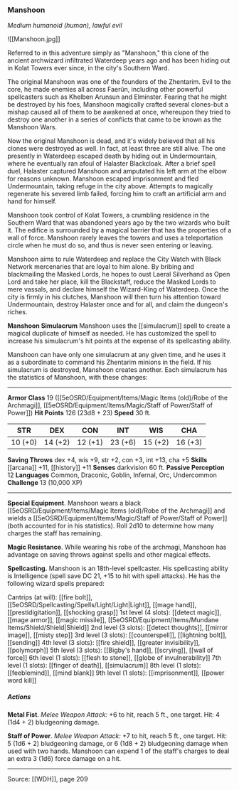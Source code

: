 ### Manshoon
_Medium humanoid (human), lawful evil_

![[Manshoon.jpg]]

Referred to in this adventure simply as "Manshoon," this clone of the ancient archwizard infiltrated Waterdeep years ago and has been hiding out in Kolat Towers ever since, in the city's Southern Ward.

The original Manshoon was one of the founders of the Zhentarim. Evil to the core, he made enemies all across Faerûn, including other powerful spellcasters such as Khelben Arunsun and Elminster. Fearing that he might be destroyed by his foes, Manshoon magically crafted several clones-but a mishap caused all of them to be awakened at once, whereupon they tried to destroy one another in a series of conflicts that came to be known as the Manshoon Wars.

Now the original Manshoon is dead, and it's widely believed that all his clones were destroyed as well. In fact, at least three are still alive. The one presently in Waterdeep escaped death by hiding out in Undermountain, where he eventually ran afoul of Halaster Blackcloak. After a brief spell duel, Halaster captured Manshoon and amputated his left arm at the elbow for reasons unknown. Manshoon escaped imprisonment and fled Undermountain, taking refuge in the city above. Attempts to magically regenerate his severed limb failed, forcing him to craft an artificial arm and hand for himself.

Manshoon took control of Kolat Towers, a crumbling residence in the Southern Ward that was abandoned years ago by the two wizards who built it. The edifice is surrounded by a magical barrier that has the properties of a wall of force. Manshoon rarely leaves the towers and uses a teleportation circle when he must do so, and thus is never seen entering or leaving.

Manshoon aims to rule Waterdeep and replace the City Watch with Black Network mercenaries that are loyal to him alone. By bribing and blackmailing the Masked Lords, he hopes to oust Laeral Silverhand as Open Lord and take her place, kill the Blackstaff, reduce the Masked Lords to mere vassals, and declare himself the Wizard-King of Waterdeep. Once the city is firmly in his clutches, Manshoon will then turn his attention toward Undermountain, destroy Halaster once and for all, and claim the dungeon's riches.


**Manshoon Simulacrum** Manshoon uses the [[simulacrum]] spell to create a magical duplicate of himself as needed. He has customized the spell to increase his simulacrum's hit points at the expense of its spellcasting ability.

Manshoon can have only one simulacrum at any given time, and he uses it as a subordinate to command his Zhentarim minions in the field. If his simulacrum is destroyed, Manshoon creates another. Each simulacrum has the statistics of Manshoon, with these changes:








---

**Armor Class** 19 ([[5eOSRD/Equipment/Items/Magic Items (old)/Robe of the Archmagi]], [[5eOSRD/Equipment/Items/Magic/Staff of Power/Staff of Power]])
**Hit Points** 126 (23d8 + 23)
**Speed** 30 ft.

| STR     | DEX     | CON     | INT     | WIS     | CHA     |
|---------|---------|---------|---------|---------|---------|
| 10 (+0) | 14 (+2) | 12 (+1) | 23 (+6) | 15 (+2) | 16 (+3) |

**Saving Throws** dex +4, wis +9, str +2, con +3, int +13, cha +5
**Skills** [[arcana]] +11, [[history]] +11
**Senses** darkvision 60 ft.
**Passive Perception** 12
**Languages** Common, Draconic, Goblin, Infernal, Orc, Undercommon
**Challenge** 13 (10,000 XP)

---

**Special Equipment**. Manshoon wears a black [[5eOSRD/Equipment/Items/Magic Items (old)/Robe of the Archmagi]] and wields a [[5eOSRD/Equipment/Items/Magic/Staff of Power/Staff of Power]] (both accounted for in his statistics). Roll 2d10 to determine how many charges the staff has remaining.

**Magic Resistance**. While wearing his robe of the archmagi, Manshoon has advantage on saving throws against spells and other magical effects.

**Spellcasting.** Manshoon is an 18th-level spellcaster. His spellcasting ability is Intelligence (spell save DC 21, +15 to hit with spell attacks). He has the following wizard spells prepared:

Cantrips (at will): [[fire bolt]], [[5eOSRD/Spellcasting/Spells/Light/Light|Light]], [[mage hand]], [[prestidigitation]], [[shocking grasp]]
1st level (4 slots): [[detect magic]], [[mage armor]], [[magic missile]], [[5eOSRD/Equipment/Items/Mundane Items/Shield/Shield|Shield]]
2nd level (3 slots): [[detect thoughts]], [[mirror image]], [[misty step]]
3rd level (3 slots): [[counterspell]], [[lightning bolt]], [[sending]]
4th level (3 slots): [[fire shield]], [[greater invisibility]], [[polymorph]]
5th level (3 slots): [[Bigby's hand]], [[scrying]], [[wall of force]]
6th level (1 slots): [[flesh to stone]], [[globe of invulnerability]]
7th level (1 slots): [[finger of death]], [[simulacrum]]
8th level (1 slots): [[feeblemind]], [[mind blank]]
9th level (1 slots): [[imprisonment]], [[power word kill]]

##### Actions
**Metal Fist**. _Melee Weapon Attack:_ +6 to hit, reach 5 ft., one target. Hit: 4 (1d4 + 2) bludgeoning damage.

**Staff of Power**. _Melee Weapon Attack:_ +7 to hit, reach 5 ft., one target. Hit: 5 (1d6 + 2) bludgeoning damage, or 6 (1d8 + 2) bludgeoning damage when used with two hands. Manshoon can expend 1 of the staff's charges to deal an extra 3 (1d6) force damage on a hit.


---

Source: [[WDH]], page 209
